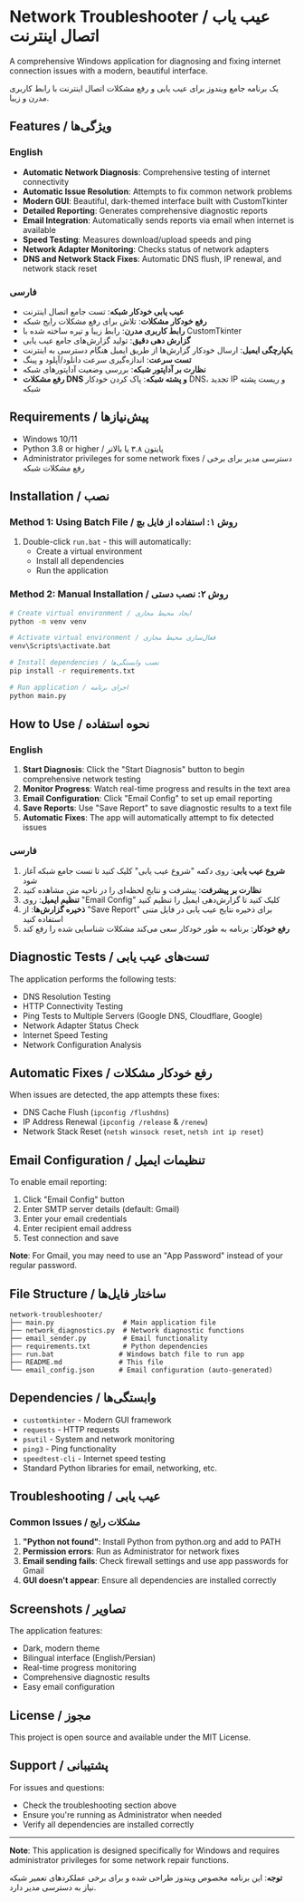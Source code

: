 # Network Troubleshooter / عیب یاب اتصال اینترنت

A comprehensive Windows application for diagnosing and fixing internet connection issues with a modern, beautiful interface.

یک برنامه جامع ویندوز برای عیب یابی و رفع مشکلات اتصال اینترنت با رابط کاربری مدرن و زیبا.

## Features / ویژگی‌ها

### English
- **Automatic Network Diagnosis**: Comprehensive testing of internet connectivity
- **Automatic Issue Resolution**: Attempts to fix common network problems
- **Modern GUI**: Beautiful, dark-themed interface built with CustomTkinter
- **Detailed Reporting**: Generates comprehensive diagnostic reports
- **Email Integration**: Automatically sends reports via email when internet is available
- **Speed Testing**: Measures download/upload speeds and ping
- **Network Adapter Monitoring**: Checks status of network adapters
- **DNS and Network Stack Fixes**: Automatic DNS flush, IP renewal, and network stack reset

### فارسی
- **عیب یابی خودکار شبکه**: تست جامع اتصال اینترنت
- **رفع خودکار مشکلات**: تلاش برای رفع مشکلات رایج شبکه
- **رابط کاربری مدرن**: رابط زیبا و تیره ساخته شده با CustomTkinter
- **گزارش دهی دقیق**: تولید گزارش‌های جامع عیب یابی
- **یکپارچگی ایمیل**: ارسال خودکار گزارش‌ها از طریق ایمیل هنگام دسترسی به اینترنت
- **تست سرعت**: اندازه‌گیری سرعت دانلود/آپلود و پینگ
- **نظارت بر آداپتور شبکه**: بررسی وضعیت آداپتورهای شبکه
- **رفع مشکلات DNS و پشته شبکه**: پاک کردن خودکار DNS، تجدید IP و ریست پشته شبکه

## Requirements / پیش‌نیازها

- Windows 10/11
- Python 3.8 or higher / پایتون ۳.۸ یا بالاتر
- Administrator privileges for some network fixes / دسترسی مدیر برای برخی رفع مشکلات شبکه

## Installation / نصب

### Method 1: Using Batch File / روش ۱: استفاده از فایل بچ

1. Double-click `run.bat` - this will automatically:
   - Create a virtual environment
   - Install all dependencies
   - Run the application

### Method 2: Manual Installation / روش ۲: نصب دستی

```bash
# Create virtual environment / ایجاد محیط مجازی
python -m venv venv

# Activate virtual environment / فعال‌سازی محیط مجازی
venv\Scripts\activate.bat

# Install dependencies / نصب وابستگی‌ها
pip install -r requirements.txt

# Run application / اجرای برنامه
python main.py
```

## How to Use / نحوه استفاده

### English
1. **Start Diagnosis**: Click the "Start Diagnosis" button to begin comprehensive network testing
2. **Monitor Progress**: Watch real-time progress and results in the text area
3. **Email Configuration**: Click "Email Config" to set up email reporting
4. **Save Reports**: Use "Save Report" to save diagnostic results to a text file
5. **Automatic Fixes**: The app will automatically attempt to fix detected issues

### فارسی
1. **شروع عیب یابی**: روی دکمه "شروع عیب یابی" کلیک کنید تا تست جامع شبکه آغاز شود
2. **نظارت بر پیشرفت**: پیشرفت و نتایج لحظه‌ای را در ناحیه متن مشاهده کنید
3. **تنظیم ایمیل**: روی "Email Config" کلیک کنید تا گزارش‌دهی ایمیل را تنظیم کنید
4. **ذخیره گزارش‌ها**: از "Save Report" برای ذخیره نتایج عیب یابی در فایل متنی استفاده کنید
5. **رفع خودکار**: برنامه به طور خودکار سعی می‌کند مشکلات شناسایی شده را رفع کند

## Diagnostic Tests / تست‌های عیب یابی

The application performs the following tests:

- DNS Resolution Testing
- HTTP Connectivity Testing
- Ping Tests to Multiple Servers (Google DNS, Cloudflare, Google)
- Network Adapter Status Check
- Internet Speed Testing
- Network Configuration Analysis

## Automatic Fixes / رفع خودکار مشکلات

When issues are detected, the app attempts these fixes:

- DNS Cache Flush (`ipconfig /flushdns`)
- IP Address Renewal (`ipconfig /release` & `/renew`)
- Network Stack Reset (`netsh winsock reset`, `netsh int ip reset`)

## Email Configuration / تنظیمات ایمیل

To enable email reporting:

1. Click "Email Config" button
2. Enter SMTP server details (default: Gmail)
3. Enter your email credentials
4. Enter recipient email address
5. Test connection and save

**Note**: For Gmail, you may need to use an "App Password" instead of your regular password.

## File Structure / ساختار فایل‌ها

```
network-troubleshooter/
├── main.py                 # Main application file
├── network_diagnostics.py  # Network diagnostic functions
├── email_sender.py         # Email functionality
├── requirements.txt        # Python dependencies
├── run.bat                # Windows batch file to run app
├── README.md              # This file
└── email_config.json      # Email configuration (auto-generated)
```

## Dependencies / وابستگی‌ها

- `customtkinter` - Modern GUI framework
- `requests` - HTTP requests
- `psutil` - System and network monitoring
- `ping3` - Ping functionality
- `speedtest-cli` - Internet speed testing
- Standard Python libraries for email, networking, etc.

## Troubleshooting / عیب یابی

### Common Issues / مشکلات رایج

1. **"Python not found"**: Install Python from python.org and add to PATH
2. **Permission errors**: Run as Administrator for network fixes
3. **Email sending fails**: Check firewall settings and use app passwords for Gmail
4. **GUI doesn't appear**: Ensure all dependencies are installed correctly

## Screenshots / تصاویر

The application features:
- Dark, modern theme
- Bilingual interface (English/Persian)
- Real-time progress monitoring
- Comprehensive diagnostic results
- Easy email configuration

## License / مجوز

This project is open source and available under the MIT License.

## Support / پشتیبانی

For issues and questions:
- Check the troubleshooting section above
- Ensure you're running as Administrator when needed
- Verify all dependencies are installed correctly

---

**Note**: This application is designed specifically for Windows and requires administrator privileges for some network repair functions.

**توجه**: این برنامه مخصوص ویندوز طراحی شده و برای برخی عملکردهای تعمیر شبکه نیاز به دسترسی مدیر دارد.
